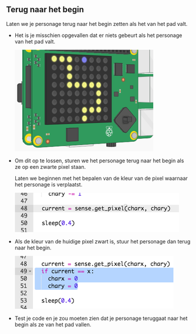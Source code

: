 ## Terug naar het begin

Laten we je personage terug naar het begin zetten als het van het pad valt.

+ Het is je misschien opgevallen dat er niets gebeurt als het personage van het pad valt.
    
    ![schermafbeelding](images/tightrope-off-path.png)

+ Om dit op te lossen, sturen we het personage terug naar het begin als ze op een zwarte pixel staan.
    
    Laten we beginnen met het bepalen van de kleur van de pixel waarnaar het personage is verplaatst.
    
    ![schermafbeelding](images/tightrope-get-pixel.png)

+ Als de kleur van de huidige pixel zwart is, stuur het personage dan terug naar het begin.
    
    ![schermafbeelding](images/tightrope-reset.png)

+ Test je code en je zou moeten zien dat je personage teruggaat naar het begin als ze van het pad vallen.